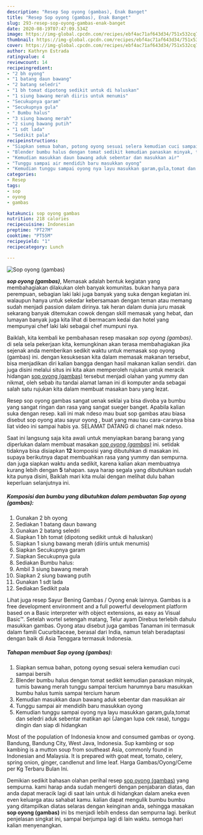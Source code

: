 ```yaml
---
description: "Resep Sop oyong (gambas), Enak Banget"
title: "Resep Sop oyong (gambas), Enak Banget"
slug: 293-resep-sop-oyong-gambas-enak-banget
date: 2020-08-19T07:47:09.534Z
image: https://img-global.cpcdn.com/recipes/ebf4ac71af643d34/751x532cq70/sop-oyong-gambas-foto-resep-utama.jpg
thumbnail: https://img-global.cpcdn.com/recipes/ebf4ac71af643d34/751x532cq70/sop-oyong-gambas-foto-resep-utama.jpg
cover: https://img-global.cpcdn.com/recipes/ebf4ac71af643d34/751x532cq70/sop-oyong-gambas-foto-resep-utama.jpg
author: Kathryn Estrada
ratingvalue: 4
reviewcount: 14
recipeingredient:
- "2 bh oyong"
- "1 batang daun bawang"
- "2 batang seledri"
- "1 bh tomat dipotong sedikit untuk di haluskan"
- "1 siung bawang merah diiris untuk menumis"
- "Secukupnya garam"
- "Secukupnya gula"
- " Bumbu halus"
- "3 siung bawang merah"
- "2 siung bawang putih"
- "1 sdt lada"
- "Sedikit pala"
recipeinstructions:
- "Siapkan semua bahan, potong oyong sesuai selera kemudian cuci sampai bersih"
- "Blender bumbu halus dengan tomat sedikit kemudian panaskan minyak, tumis bawang merah tunggu sampai tercium harumnya baru masukkan bumbu halus tumis sampai tercium harum"
- "Kemudian masukkan daun bawang aduk sebentar dan masukkan air"
- "Tunggu sampai air mendidih baru masukkan oyong"
- "Kemudian tunggu sampai oyong nya layu masukkan garam,gula,tomat dan seledri aduk sebentar matikan api (Jangan lupa cek rasa), tunggu dingin dan siap di hidangkan"
categories:
- Resep
tags:
- sop
- oyong
- gambas

katakunci: sop oyong gambas 
nutrition: 218 calories
recipecuisine: Indonesian
preptime: "PT27M"
cooktime: "PT55M"
recipeyield: "1"
recipecategory: Lunch

---
```



![Sop oyong (gambas)](https://img-global.cpcdn.com/recipes/ebf4ac71af643d34/751x532cq70/sop-oyong-gambas-foto-resep-utama.jpg)

<b><i>sop oyong (gambas)</i></b>, Memasak adalah bentuk kegiatan yang membahagiakan dilakukan oleh banyak komunitas. bukan hanya para perempuan, sebagian laki laki juga banyak yang suka dengan kegiatan ini. walaupun hanya untuk sekedar kebersamaan dengan teman atau memang sudah menjadi passion dalam dirinya. tak heran dalam dunia juru masak sekarang banyak ditemukan cowok dengan skill memasak yang hebat, dan lumayan banyak juga kita lihat di bermacam kedai dan hotel yang mempunyai chef laki laki sebagai chef mumpuni nya.

Baiklah, kita kembali ke pembahasan resep masakan <i>sop oyong (gambas)</i>. di sela sela pekerjaan kita, kemungkinan akan terasa membahagiakan jika sejenak anda memberikan sedikit waktu untuk memasak sop oyong (gambas) ini. dengan kesuksesan kita dalam memasak makanan tersebut, bisa menjadikan diri kalian bangga dengan hasil makanan kalian sendiri. dan juga disini melalui situs ini kita akan memperoleh rujukan untuk meracik hidangan <u>sop oyong (gambas)</u> tersebut menjadi olahan yang yummy dan nikmat, oleh sebab itu tandai alamat laman ini di komputer anda sebagai salah satu rujukan kita dalam membuat masakan baru yang lezat.

Resep sop oyong gambas sangat uenak seklai ya bisa divoba ya bumbu yang sangat ringan dan rasa yang sangat sueger banget. Apabila kalian suka dengan resep. kali ini mak ndeso mau buat sop gambas atau biasa disebut sop oyong atau sayur oyong , buat yang mau tau cara-caranya bisa liat video ini sampai habis ya. SELAMAT DATANG di chanel mak ndeso.


Saat ini langsung saja kita awali untuk menyiapkan barang barang yang diperlukan dalam membuat masakan <u><i>sop oyong (gambas)</i></u> ini. setidak tidaknya bisa disiapkan <b>12</b> komposisi yang dibutuhkan di masakan ini. supaya berikutnya dapat membuahkan rasa yang yummy dan sempurna. dan juga siapkan waktu anda sedikit, karena kalian akan membuatnya kurang lebih dengan <b>5</b> tahapan. saya harap segala yang dibutuhkan sudah kita punya disini, Baiklah mari kita mulai dengan melihat dulu bahan keperluan selanjutnya ini.

<!--inarticleads1-->

##### Komposisi dan bumbu yang dibutuhkan dalam pembuatan Sop oyong (gambas):

1. Gunakan 2 bh oyong
1. Sediakan 1 batang daun bawang
1. Gunakan 2 batang seledri
1. Siapkan 1 bh tomat (dipotong sedikit untuk di haluskan)
1. Siapkan 1 siung bawang merah (diiris untuk menumis)
1. Siapkan Secukupnya garam
1. Siapkan Secukupnya gula
1. Sediakan  Bumbu halus:
1. Ambil 3 siung bawang merah
1. Siapkan 2 siung bawang putih
1. Gunakan 1 sdt lada
1. Sediakan Sedikit pala


Lihat juga resep Sayur Bening Gambas / Oyong enak lainnya. Gambas is a free development environment and a full powerful development platform based on a Basic interpreter with object extensions, as easy as Visual Basic™. Setelah wortel setengah matang, Telur ayam Direbus terlebih dahulu masukkan gambas. Oyong atau disebut juga gambas Tanaman ini termasuk dalam famili Cucurbitaceae, berasal dari India, namun telah beradaptasi dengan baik di Asia Tenggara termasuk Indonesia. 

<!--inarticleads2-->

##### Tahapan membuat Sop oyong (gambas):

1. Siapkan semua bahan, potong oyong sesuai selera kemudian cuci sampai bersih
1. Blender bumbu halus dengan tomat sedikit kemudian panaskan minyak, tumis bawang merah tunggu sampai tercium harumnya baru masukkan bumbu halus tumis sampai tercium harum
1. Kemudian masukkan daun bawang aduk sebentar dan masukkan air
1. Tunggu sampai air mendidih baru masukkan oyong
1. Kemudian tunggu sampai oyong nya layu masukkan garam,gula,tomat dan seledri aduk sebentar matikan api (Jangan lupa cek rasa), tunggu dingin dan siap di hidangkan


Most of the population of Indonesia know and consumed gambas or oyong. Bandung, Bandung City, West Java, Indonesia. Sup kambing or sop kambing is a mutton soup from southeast Asia, commonly found in Indonesian and Malaysia. It is prepared with goat meat, tomato, celery, spring onion, ginger, candlenut and lime leaf. Harga Gambas/Oyong/Ceme per Kg Terbaru Bulan Ini. 

Demikian sedikit bahasan olahan perihal resep <u>sop oyong (gambas)</u> yang sempurna. kami harap anda sudah mengerti dengan penjabaran diatas, dan anda dapat meracik lagi di saat lain untuk di hidangkan dalam aneka even even keluarga atau sahabat kamu. kalian dapat mengulik bumbu bumbu yang ditampilkan diatas selaras dengan keinginan anda, sehingga masakan <b>sop oyong (gambas)</b> ini bs menjadi lebih endess dan sempurna lagi. berikut penjelasan singkat ini, sampai berjumpa lagi di lain waktu. semoga hari kalian menyenangkan.
